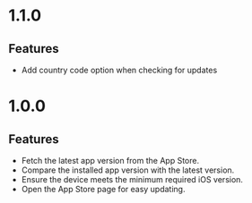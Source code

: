 # 1.1.0

## Features

- Add country code option when checking for updates

# 1.0.0

## Features

- Fetch the latest app version from the App Store.
- Compare the installed app version with the latest version.
- Ensure the device meets the minimum required iOS version.
- Open the App Store page for easy updating.
